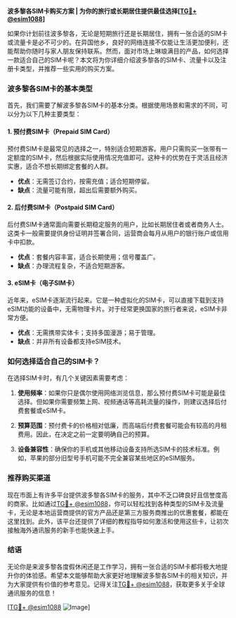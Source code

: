 **波多黎各SIM卡购买方案 | 为你的旅行或长期居住提供最佳选择[[TG💪+ @esim1088](https://t.me/s/esim1088)]**

如果你计划前往波多黎各，无论是短期旅行还是长期居住，拥有一张合适的SIM卡或流量卡是必不可少的。在异国他乡，良好的网络连接不仅能让生活更加便利，还能帮助你随时与家人朋友保持联系。然而，面对市场上琳琅满目的产品，如何选择一款适合自己的SIM卡呢？本文将为你详细介绍波多黎各的SIM卡、流量卡以及注册卡类型，并推荐一些实用的购买方案。

### 波多黎各SIM卡的基本类型

首先，我们需要了解波多黎各SIM卡的基本分类。根据使用场景和需求的不同，可以分为以下几种主要类型：

#### 1. 预付费SIM卡（Prepaid SIM Card）
预付费SIM卡是最常见的选择之一，特别适合短期游客。用户只需购买一张带有一定额度的SIM卡，然后根据实际使用情况充值即可。这种卡的优势在于灵活且经济实惠，适合不想长期绑定套餐的人群。

- **优点**：无需签订合约，按需充值；适合短期停留。
- **缺点**：流量可能有限，超出后需要额外购买。

#### 2. 后付费SIM卡（Postpaid SIM Card）
后付费SIM卡通常面向需要长期稳定服务的用户，比如长期居住者或者商务人士。这类卡一般需要提供身份证明并签署合同，运营商会每月从用户的银行账户或信用卡中扣款。

- **优点**：套餐内容丰富，适合长期使用；信号覆盖广。
- **缺点**：办理流程复杂，不适合短期游客。

#### 3. eSIM卡（电子SIM卡）
近年来，eSIM卡逐渐流行起来。它是一种虚拟化的SIM卡，可以直接下载到支持eSIM功能的设备中，无需物理卡片。对于经常更换国家的旅行者来说，eSIM卡非常方便。

- **优点**：无需携带实体卡；支持多国漫游；易于管理。
- **缺点**：并非所有设备都支持eSIM技术。

### 如何选择适合自己的SIM卡？

在选择SIM卡时，有几个关键因素需要考虑：

1. **使用频率**：如果你只是偶尔使用网络浏览信息，那么预付费SIM卡可能是最佳选择。但如果你需要频繁上网、视频通话等高耗流量的操作，则建议选择后付费套餐或eSIM卡。
   
2. **预算范围**：预付费卡的价格相对低廉，而高端后付费套餐可能会有较高的月租费用。因此，在决定之前一定要明确自己的预算。

3. **设备兼容性**：确保你的手机或其他移动设备支持所选SIM卡的技术标准。例如，苹果的部分旧型号手机可能不完全兼容某些地区的eSIM服务。

### 推荐购买渠道

现在市面上有许多平台提供波多黎各SIM卡的服务，其中不乏口碑良好且信誉度高的商家。比如通过[TG💪+ @esim1088](https://t.me/s/esim1088)，你可以轻松找到各种类型的SIM卡及流量卡，无论是本地运营商提供的官方产品还是第三方服务商推出的优惠套餐，都能在这里找到。此外，该平台还提供了详细的教程指导如何激活和使用这些卡，让初次接触海外通讯服务的新手也能快速上手。

### 结语

无论你是来波多黎各度假休闲还是工作学习，拥有一张合适的SIM卡都将极大地提升你的体验感。希望本文能够帮助大家更好地理解波多黎各SIM卡的相关知识，并为大家提供有价值的参考意见。记得关注[TG💪+ @esim1088](https://t.me/s/esim1088)，获取更多关于全球通讯服务的信息！

[[TG💪+ @esim1088](https://t.me/s/esim1088) ![Image](https://i.postimg.cc/4NQfJmqS/Snipaste-2025-05-13-00-14-12.png)]